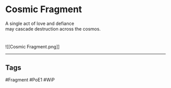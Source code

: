 # Cosmic Fragment
A single act of love and defiance  
may cascade destruction across the cosmos.

#
![[Cosmic Fragment.png]]

---
## Tags
#Fragment
#PoE1 
#WiP 